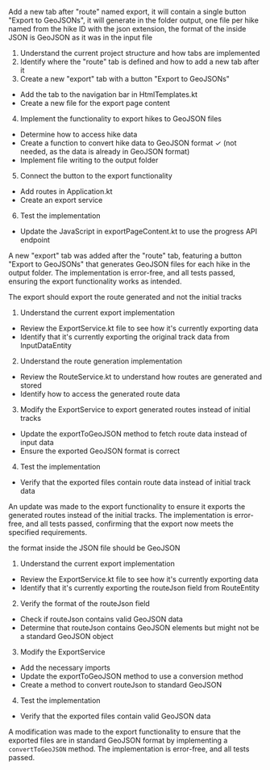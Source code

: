 Add a new tab after "route" named export, it will contain a single button "Export to GeoJSONs", it will generate in the folder output, one file per hike named from the hike ID with the json extension, the format of the inside JSON is GeoJSON as it was in the input file

1. Understand the current project structure and how tabs are implemented
2. Identify where the "route" tab is defined and how to add a new tab after it
3. Create a new "export" tab with a button "Export to GeoJSONs"
- Add the tab to the navigation bar in HtmlTemplates.kt
- Create a new file for the export page content
4. Implement the functionality to export hikes to GeoJSON files
- Determine how to access hike data
- Create a function to convert hike data to GeoJSON format ✓ (not needed, as the data is already in GeoJSON format)
- Implement file writing to the output folder
5. Connect the button to the export functionality
- Add routes in Application.kt
- Create an export service
6. Test the implementation
- Update the JavaScript in exportPageContent.kt to use the progress API endpoint

A new "export" tab was added after the "route" tab, featuring a button "Export to GeoJSONs" that generates GeoJSON files for each hike in the output folder. The implementation is error-free, and all tests passed, ensuring the export functionality works as intended.

The export should export the route generated and not the initial tracks

1. Understand the current export implementation
- Review the ExportService.kt file to see how it's currently exporting data
- Identify that it's currently exporting the original track data from InputDataEntity
2. Understand the route generation implementation
- Review the RouteService.kt to understand how routes are generated and stored
- Identify how to access the generated route data
3. Modify the ExportService to export generated routes instead of initial tracks
- Update the exportToGeoJSON method to fetch route data instead of input data
- Ensure the exported GeoJSON format is correct
4. Test the implementation
- Verify that the exported files contain route data instead of initial track data

An update was made to the export functionality to ensure it exports the generated routes instead of the initial tracks. The implementation is error-free, and all tests passed, confirming that the export now meets the specified requirements.

the format inside the JSON file should be GeoJSON

1. Understand the current export implementation
- Review the ExportService.kt file to see how it's currently exporting data
- Identify that it's currently exporting the routeJson field from RouteEntity
2. Verify the format of the routeJson field
- Check if routeJson contains valid GeoJSON data
- Determine that routeJson contains GeoJSON elements but might not be a standard GeoJSON object
3. Modify the ExportService
- Add the necessary imports
- Update the exportToGeoJSON method to use a conversion method
- Create a method to convert routeJson to standard GeoJSON
4. Test the implementation
- Verify that the exported files contain valid GeoJSON data

A modification was made to the export functionality to ensure that the exported files are in standard GeoJSON format by implementing a `convertToGeoJSON` method. The implementation is error-free, and all tests passed.
